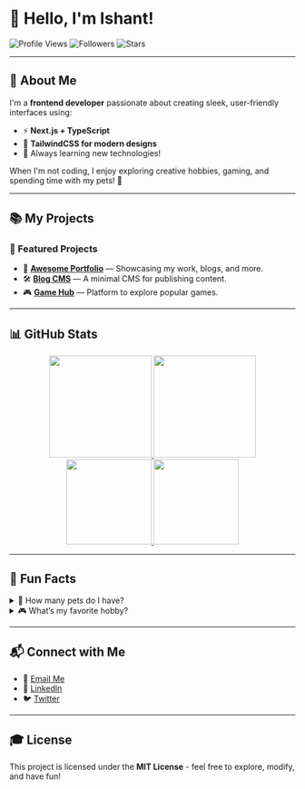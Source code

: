 # 👋 Hello, I'm Ishant! 

![Profile Views](https://komarev.com/ghpvc/?username=ishant-dev-design&color=blue)
![Followers](https://img.shields.io/github/followers/ishant-dev-design?style=social)
![Stars](https://img.shields.io/github/stars/ishant-dev-design?style=social)

---

## 🚀 About Me

I'm a **frontend developer** passionate about creating sleek, user-friendly interfaces using:

- ⚡ **Next.js + TypeScript**
- 🎨 **TailwindCSS for modern designs**
- 🧠 Always learning new technologies!

When I'm not coding, I enjoy exploring creative hobbies, gaming, and spending time with my pets! 🐾

---

## 📚 My Projects

### 🚀 Featured Projects

- 🎨 **[Awesome Portfolio](https://github.com/ishant-dev-design/portfolio)** — Showcasing my work, blogs, and more.
- 🛠️ **[Blog CMS](https://github.com/ishant-dev-design/blog-cms)** — A minimal CMS for publishing content.
- 🎮 **[Game Hub](https://github.com/ishant-dev-design/game-hub)** — Platform to explore popular games.

---

## 📊 GitHub Stats

<div align="center">
  <a href="https://github.com/ishant-dev-design">
    <img height="180em" src="https://github-readme-stats.vercel.app/api?username=ishant-dev-design&show_icons=true&theme=dark&include_all_commits=true&count_private=true"/>
    <img height="180em" src="https://github-readme-stats.vercel.app/api/top-langs/?username=ishant-dev-design&layout=compact&langs_count=7&theme=dark"/>
  </a>
</div>

<div align="center">
  <a href="https://github.com/ishant-dev-design">
    <img height="150em" src="https://github-profile-summary-cards.vercel.app/api/cards/profile-details?username=ishant-dev-design&theme=dark"/>
    <img height="150em" src="https://github-profile-summary-cards.vercel.app/api/cards/repos-per-language?username=ishant-dev-design&theme=dark"/>
  </a>
</div>



---

## 🎯 Fun Facts

<details>
<summary>🐾 How many pets do I have?</summary>
I have a few adorable pets featured on my portfolio! 🐕🐾
</details>

<details>
<summary>🎮 What’s my favorite hobby?</summary>
Explore my hobbies section to find out! 🎨
</details>

---

## 📬 Connect with Me

- 📧 [Email Me](mailto:ishant.devdesign@gmail.com)
- 💼 [LinkedIn](https://linkedin.com/in/yourprofile)
- 🐦 [Twitter](https://twitter.com/yourhandle)

---

## 🎓 License

This project is licensed under the **MIT License** - feel free to explore, modify, and have fun!

